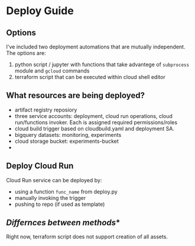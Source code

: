 # **Deploy Guide**

## **Options**
I've included two deployment automations that are mutually independent. The options are:
1) python script / jupyter with functions that take advantege of `subprocess` module and `gcloud` commands
2) terraform script that can be executed within cloud shell editor

## **What resources are being deployed?**
- artifact registry reposiory
- three service accounts: deployment, cloud run operations, cloud run/functions invoker. Each is assigned required permissions/roles
- cloud build trigger based on cloudbuild.yaml and deployment SA. 
- bigquery datasets: monitoring, experiments
- cloud storage bucket: experiments-bucket
- 

## **Deploy Cloud Run**
Cloud Run service can be deployed by:
- using a function `func_name` from deploy.py 
- manually invoking the trigger 
- pushing to repo (if used as template)


## *Differnces between methods**
Right now, terraform script does not support creation of all assets.

